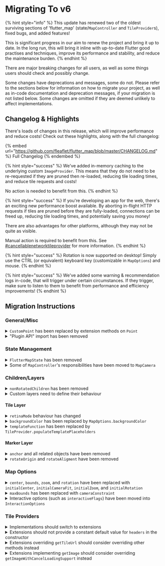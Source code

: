 # Migrating To v6

{% hint style="info" %}
This update has renewed two of the oldest surviving sections of 'flutter\_map' (state/`MapController` and `TileProvider`s), fixed bugs, and added features!

This is significant progress in our aim to renew the project and bring it up to date. In the long run, this will bring it inline with up-to-date Flutter good practises and techniques, improve its performance and stability, and reduce the maintenance burden.
{% endhint %}

There are major breaking changes for all users, as well as some things users should check and possibly change.

Some changes have deprecations and messages, some do not. Please refer to the sections below for information on how to migrate your project, as well as in-code documentation and deprecation messages, if your migration is not listed below. Some changes are omitted if they are deemed unlikely to affect implementations.

## Changelog & Highlights

There's loads of changes in this release, which will improve performance and reduce costs! Check out these highlights, along with the full changelog:

{% embed url="https://github.com/fleaflet/flutter_map/blob/master/CHANGELOG.md" %}
Full Changelog
{% endembed %}

{% hint style="success" %}
We've added in-memory caching to the underlying custom `ImageProvider`. This means that they do not need to be re-requested if they are pruned then re-loaded, reducing tile loading times, and reduce tile requests and costs!

No action is needed to benefit from this.
{% endhint %}

{% hint style="success" %}
If you're developing an app for the web, there's an exciting new performance boost available. By aborting in-flight HTTP requests if tiles are pruned before they are fully-loaded, connections can be freed up, reducing tile loading times, and potentially saving you money!

There are also advantages for other platforms, although they may not be quite as visible.

Manual action is required to benefit from this. See [#cancellablenetworktileprovider](../layers/tile-layer/tile-providers.md#cancellablenetworktileprovider "mention") for more information.
{% endhint %}

{% hint style="success" %}
Rotation is now supported on desktop! Simply use the CTRL (or equivalent) keyboard key (customizable in `MapOptions`) and mouse.
{% endhint %}

{% hint style="success" %}
We've added some warning & recommendation logs in-code, that will trigger under certain circumstances. If they trigger, make sure to listen to them to benefit from performance and efficiency improvements!
{% endhint %}

## Migration Instructions

### General/Misc

<details>

<summary><code>CustomPoint</code> has been replaced by extension methods on <code>Point</code></summary>

[Extension methods](https://dart.dev/language/extension-methods) are now used to add the required functionality to the standard 'dart:math' `Point` object.

To migrate, most cases should just need to replace all occurrences of `CustomPoint` with `Point`.

</details>

<details>

<summary>"Plugin API" import has been removed</summary>

This import path was getting increasingly useless and exposing increasingly less features compared to the standard import. It also covered the standard import in the auto-generated DartDoc documentation, as it exported it as well.

All features that need to be exposed are now exposed through the primary import, and the dedicated plugin import has been removed.

</details>

### State Management

<details>

<summary><code>FlutterMapState</code> has been removed</summary>

`FlutterMapState` previously represented all of the map's state. However, to improve the maintainability of this library's internals, and to improve performance, it has been removed and replaced with several 'aspects':

* `MapCamera.of`: for more information, see  [#some-of-mapcontrollers-responsibilities-have-been-moved-to-mapcamera](migrating-to-v6.md#some-of-mapcontrollers-responsibilities-have-been-moved-to-mapcamera "mention")
* `MapOptions.of`: use to access the ambient configured `MapOptions`
* (`MapController.of`): use to access the ambient `MapController`, even if one was not explicitly defined by the user

In most cases, migrating will entail replacing `FlutterMapState` with `MapCamera`, but another aspect may be required.

See [#2.-hooking-into-inherited-state](../plugins/making-a-plugin/creating-new-layers.md#2.-hooking-into-inherited-state "mention") and [programmatic-control](../usage/programmatic-control/ "mention") for more information.

</details>

<details>

<summary>Some of <code>MapController</code>'s responsibilities have been moved to <code>MapCamera</code></summary>

`MapController` now only controls the map's position/viewport/camera. The map's position is now described by `MapCamera`.

You should not read camera data directly from a `MapController`: these methods have been deprecated.

There are multiple possibilities for migration:

1. If inside the `FlutterMap` context, prefer using `MapCamera.of(context)`
2. Otherwise, use `MapController` in the same way, but use the `.camera` getter to retrieve the `MapCamera`.

See [programmatic-control](../usage/programmatic-control/ "mention") for more information.

</details>

### Children/Layers

<details>

<summary><code>nonRotatedChildren</code> has been removed</summary>

The approach to 'mobile' and 'static' layers has been changed. Mobile layers now wrap themselves in a `MobileLayerTransformer` which uses the inherited state, instead of `FlutterMap` applying the affects directly to them. Static layers should now ensure they use `Align` and/or `SizedBox.expand`.

This has been done to simplify setup, and allow for placing static layers between mobile layers.

</details>

<details>

<summary>Custom layers need to define their behaviour</summary>

The way custom layers are defined has changed. Mobile/moving layers should now use `MobileLayerTransformer` at the top of their widget tree.

For more information, see [#1.-creating-a-layer-widget](../plugins/making-a-plugin/creating-new-layers.md#1.-creating-a-layer-widget "mention").

</details>

#### Tile Layer

<details>

<summary><code>retinaMode</code> behaviour has changed</summary>

Previously, the `retinaMode` property enabled/disabled the simulation of retina mode. To request retina tiles from the server, either the `{r}`placeholder or "@2x" string could be included in the `urlTemplate`.\
This behaviour was unclear, did not conform to the norms of other mapping packages, and meant the `{r}` placeholder was actually redundant.

Now, `retinaMode` also affects whether the `{r}` placeholder is filled in. If `true`, and `{r}` is present, then that will now be filled in to request retina tiles. If the placeholder is not present, only then will flutter\_map simulate retina mode.

Additionally, it is now recommended to use the `RetinaMode.isHighDensity` method to check whether `retinaMode` should be enabled.

For more information, see [#retina-mode](../layers/tile-layer/#retina-mode "mention").

</details>

<details>

<summary><code>backgroundColor</code> has been replaced by <code>MapOptions.backgroundColor</code></summary>

This will simplify the developer experience when using multiple overlaid `TileLayer`s, as `Colors.transparent` will no longer need to be specified. There is no reason that multiple `TileLayer`s would each need to have a different (non-transparent) background colors, as the layers beneath would be invisible and therefore pointless.

Therefore, `TileLayer`s now have transparent backgrounds, and the new `MapOptions.backgroundColor` property sets the background color of the entire map.

To migrate, move any background colour specified on the bottom-most `TileLayer` to `MapOptions`.

</details>

<details>

<summary><code>templateFunction</code> has been replaced by <code>TileProvider.populateTemplatePlaceholders</code></summary>

`TileProvider.templateFunction` has been deprecated. It is now preferrable to create a custom `TileProvider` extension, and override the `populateTemplatePlaceholders` method. This has been done to reduce the scope of `TileLayer`.

To migrate, see [creating-new-tile-providers.md](../plugins/making-a-plugin/creating-new-tile-providers.md "mention").

</details>

#### Marker Layer

<details>

<summary><code>anchor</code> and all related objects have been removed</summary>

In order to simplify `Marker`s, the `anchor` property and `AnchorPos`/`Anchor` objects have been removed without replacement.

Marker alignment is now performed with the standard `Alignment` object through the `alignment` argument.

Due to the previously named `anchor` being confusingly (and perhaps incorrectly) named, migration without behaviour change is possible just by taking the `Alignment` from inside any `AnchorPos` and passing it directly to `alignment`.

</details>

<details>

<summary><code>rotateOrigin</code> and <code>rotateAligment</code> have been removed</summary>

These properties on `Marker` have been removed as it is not apparent what any valid use-case could be, and removing them helped simplify the internals significantly.

If these are currently used, try changing `alignment`, and if that does not give the desired results, use a `Transform` widget yourself.

</details>

### Map Options

<details>

<summary><code>center</code>, <code>bounds</code>, <code>zoom</code>, and <code>rotation</code> have been replaced with <code>initialCenter</code>, <code>initialCameraFit</code>, <code>initialZoom</code>, and <code>initialRotation</code></summary>

These have been renamed for clarity, as well as to better fit the change into using a documented 'camera' and increasing customizability.

To migrate, rename the properties, and also check the in-code documentation and new objects for information.

</details>

<details>

<summary><code>maxBounds</code> has been replaced with <code>cameraConstraint</code></summary>

This is part of to better fit the change into using a documented 'camera' and increasing customizability.

To migrate, rename the properties, and also check the in-code documentation and new objects for information.

</details>

<details>

<summary>Interactive options (such as <code>interactiveFlags</code>) have been moved into <code>InteractionOptions</code></summary>

This has been done to improve readability and seperation of responsibilities.

For more information, see [interaction-options.md](../usage/options/interaction-options.md "mention").

</details>

### Tile Providers

<details>

<summary>Implementations should switch to extensions</summary>

It is not recommended to implement `TileProvider`, as there are now two methods of which only one should be implemented (`getImage` & `getImageWithCancelLoadingSupport`), as well as other members that should not usually be overridden.

To migrate, use `extends` instead of `implements`.

_Further panes will refer to implementations that use `extends` as 'extensions' for clarity, not to be confused with extension methods._

</details>

<details>

<summary>Extensions should not provide a constant default value for <code>headers</code> in the constructor</summary>

`TileLayer` behaviour has been modified so that the 'User-Agent' header can be set without copying all user-specified `headers`. It is now inserted into the `Map`, so it must be immutable/non-constant.

Note that the `headers` property is also now `final`.

To migrate, remove the default value for `super.headers`: it is not necessary.

</details>

<details>

<summary>Extensions overriding <code>getTileUrl</code> should consider overriding other methods instead</summary>

The logic previously handled by `getTileUrl`, `invertY`, and `getSubdomain` has been refactored into `generateReplacementMap`, `populateTemplatePlaceholders`, and `getTileUrl`.

To migrate, consider overriding another of those methods, if it is more suitable. This will reduce the amount of code duplicated in your library from flutter\_map's implementation.

</details>

<details>

<summary>Extensions implementing <code>getImage</code> should consider overriding <code>getImageWithCancelLoadingSupport</code> instead </summary>

The framework necessary to support tile providers that can abort in-flight HTTP requests and other processing is now available. For more information about the advantages of cancelling unnecessary tile requests when they are pruned before being fully loaded, see [#cancellablenetworktileprovider](../layers/tile-layer/tile-providers.md#cancellablenetworktileprovider "mention").

If it is not possible to cancel the loading of a tile, or there is no advantage gained by doing so, you can ignore this.

To migrate, override `supportsCancelLoading` to `true`, implement `getImageWithCancelLoadingSupport` as appropriate, and remove the implementation of `getImage`.

</details>

